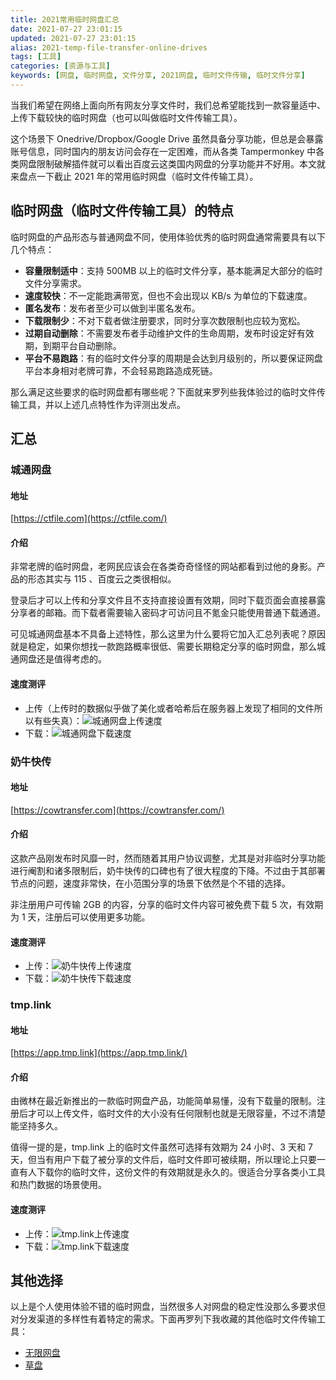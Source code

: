 ```yaml
---
title: 2021常用临时网盘汇总
date: 2021-07-27 23:01:15
updated: 2021-07-27 23:01:15
alias: 2021-temp-file-transfer-online-drives
tags: [工具]
categories: [资源与工具]
keywords: [网盘, 临时网盘, 文件分享, 2021网盘, 临时文件传输, 临时文件分享]
---
```

当我们希望在网络上面向所有网友分享文件时，我们总希望能找到一款容量适中、上传下载较快的临时网盘（也可以叫做临时文件传输工具）。

这个场景下 Onedrive/Dropbox/Google Drive 虽然具备分享功能，但总是会暴露账号信息，同时国内的朋友访问会存在一定困难，而从各类 Tampermonkey 中各类网盘限制破解插件就可以看出百度云这类国内网盘的分享功能并不好用。本文就来盘点一下截止 2021 年的常用临时网盘（临时文件传输工具）。<!--more-->

## 临时网盘（临时文件传输工具）的特点
临时网盘的产品形态与普通网盘不同，使用体验优秀的临时网盘通常需要具有以下几个特点：
- **容量限制适中**：支持 500MB 以上的临时文件分享，基本能满足大部分的临时文件分享需求。
- **速度较快**：不一定能跑满带宽，但也不会出现以 KB/s 为单位的下载速度。
- **匿名发布**：发布者至少可以做到半匿名发布。
- **下载限制少**：不对下载者做注册要求，同时分享次数限制也应较为宽松。
- **过期自动删除**：不需要发布者手动维护文件的生命周期，发布时设定好有效期，到期平台自动删除。
- **平台不易跑路**：有的临时文件分享的周期是会达到月级别的，所以要保证网盘平台本身相对老牌可靠，不会轻易跑路造成死链。

那么满足这些要求的临时网盘都有哪些呢？下面就来罗列些我体验过的临时文件传输工具，并以上述几点特性作为评测出发点。

## 汇总
### 城通网盘
#### 地址
[https://ctfile.com](https://ctfile.com/)

#### 介绍
非常老牌的临时网盘，老网民应该会在各类奇奇怪怪的网站都看到过他的身影。产品的形态其实与 115 、百度云之类很相似。

登录后才可以上传和分享文件且不支持直接设置有效期，同时下载页面会直接暴露分享者的邮箱。而下载者需要输入密码才可访问且不氪金只能使用普通下载通道。

可见城通网盘基本不具备上述特性，那么这里为什么要将它加入汇总列表呢？原因就是稳定，如果你想找一款跑路概率很低、需要长期稳定分享的临时网盘，那么城通网盘还是值得考虑的。

#### 速度测评
- 上传（上传时的数据似乎做了美化或者哈希后在服务器上发现了相同的文件所以有些失真）：![城通网盘上传速度](https://gmiimg.com/2dd6329dab9947a1acd5a7fb3e02cc15.png)
- 下载：![城通网盘下载速度](https://gmiimg.com/55a126f52e500f00da581bf115a41939.png)

### 奶牛快传
#### 地址
[https://cowtransfer.com](https://cowtransfer.com/)

#### 介绍
这款产品刚发布时风靡一时，然而随着其用户协议调整，尤其是对非临时分享功能进行阉割和诸多限制后，奶牛快传的口碑也有了很大程度的下降。不过由于其部署节点的问题，速度非常快，在小范围分享的场景下依然是个不错的选择。

非注册用户可传输 2GB 的内容，分享的临时文件内容可被免费下载 5 次，有效期为 1 天，注册后可以使用更多功能。

#### 速度测评
- 上传：![奶牛快传上传速度](https://gmiimg.com/0f1c2e3c4e95f22eab3318e86fa7575a.png)
- 下载：![奶牛快传下载速度](https://gmiimg.com/dc5d68b0e8356223d8a0d08b1672a0fc.png)

### tmp.link
#### 地址
[https://app.tmp.link](https://app.tmp.link/)

#### 介绍
由微林在最近新推出的一款临时网盘产品，功能简单易懂，没有下载量的限制。注册后才可以上传文件，临时文件的大小没有任何限制也就是无限容量，不过不清楚能坚持多久。

值得一提的是，tmp.link 上的临时文件虽然可选择有效期为 24 小时、3 天和 7 天，但当有用户下载了被分享的文件后，临时文件即可被续期，所以理论上只要一直有人下载你的临时文件，这份文件的有效期就是永久的。很适合分享各类小工具和热门数据的场景使用。

#### 速度测评
- 上传：![tmp.link上传速度](https://gmiimg.com/0bcae198f8db460a48e8804ebb53a77e.png)
- 下载：![tmp.link下载速度](https://gmiimg.com/6f67719233ef83d2b344c36af478c25f.png)

## 其他选择
以上是个人使用体验不错的临时网盘，当然很多人对网盘的稳定性没那么多要求但对分发渠道的多样性有着特定的需求。下面再罗列下我收藏的其他临时文件传输工具：
- [无限网盘](https://wx.mk)
- [草盘](http://caodisk.com)